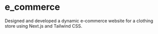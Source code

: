 # e_commerce
Designed and developed a dynamic e-commerce website for a clothing store using Next.js and Tailwind CSS.
